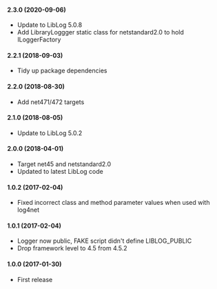 #### 2.3.0 (2020-09-06)
* Update to LibLog 5.0.8
* Add LibraryLoggger static class for netstandard2.0 to hold ILoggerFactory

#### 2.2.1 (2018-09-03)
* Tidy up package dependencies

#### 2.2.0 (2018-08-30)
* Add net471/472 targets

#### 2.1.0 (2018-08-05)
* Update to LibLog 5.0.2

#### 2.0.0 (2018-04-01)
* Target net45 and netstandard2.0
* Updated to latest LibLog code

#### 1.0.2 (2017-02-04)
* Fixed incorrect class and method parameter values when used with log4net

#### 1.0.1 (2017-02-04)
* Logger now public, FAKE script didn't define LIBLOG_PUBLIC
* Drop framework level to 4.5 from 4.5.2

#### 1.0.0 (2017-01-30)
* First release